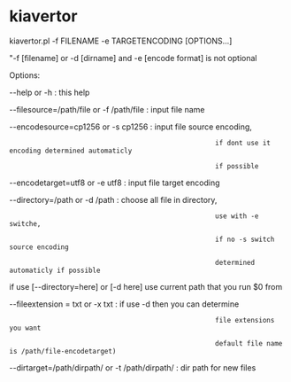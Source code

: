 # kiavertor

kiavertor.pl -f FILENAME -e TARGETENCODING [OPTIONS...]

"-f [filename] or -d [dirname]  and -e [encode format] is not optional

Options:

 --help or -h                                         : this help
 
 --filesource=/path/file or -f /path/file             : input file name
 
 --encodesource=cp1256 or -s cp1256                   : input file source encoding,
 
                                                        if dont use it encoding determined automaticly
                                                        
                                                        if possible
                                                        
 --encodetarget=utf8 or -e utf8                       : input file target encoding
 
 --directory=/path or -d /path                        : choose all file in directory,
 
                                                        use with -e switche,
                                                        
                                                        if no -s switch source encoding
                                                        
                                                        determined automaticly if possible
                                                        
 if use [--directory=here] or [-d here] use current path that you run $0 from
 
 --fileextension = txt or -x txt                      : if use -d then you can determine
 
                                                        file extensions you want
                                                        
                                                        default file name is /path/file-encodetarget)
                                                        
 --dirtarget=/path/dirpath/ or -t /path/dirpath/      : dir path for new files
                                                        
